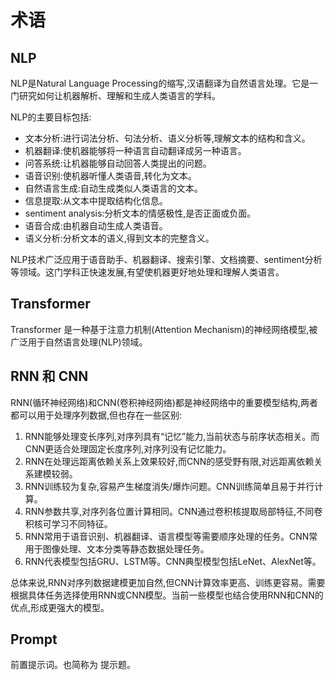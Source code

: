 # 术语
## NLP
NLP是Natural Language Processing的缩写,汉语翻译为自然语言处理。它是一门研究如何让机器解析、理解和生成人类语言的学科。

NLP的主要目标包括:
* 文本分析:进行词法分析、句法分析、语义分析等,理解文本的结构和含义。
* 机器翻译:使机器能够将一种语言自动翻译成另一种语言。
* 问答系统:让机器能够自动回答人类提出的问题。
* 语音识别:使机器听懂人类语音,转化为文本。
* 自然语言生成:自动生成类似人类语言的文本。
* 信息提取:从文本中提取结构化信息。
* sentiment analysis:分析文本的情感极性,是否正面或负面。
* 语音合成:由机器自动生成人类语音。
*  语义分析:分析文本的语义,得到文本的完整含义。

NLP技术广泛应用于语音助手、机器翻译、搜索引擎、文档摘要、sentiment分析等领域。这门学科正快速发展,有望使机器更好地处理和理解人类语言。

## Transformer 
Transformer 是一种基于注意力机制(Attention Mechanism)的神经网络模型,被广泛用于自然语言处理(NLP)领域。

## RNN 和 CNN
RNN(循环神经网络)和CNN(卷积神经网络)都是神经网络中的重要模型结构,两者都可以用于处理序列数据,但也存在一些区别:

1. RNN能够处理变长序列,对序列具有“记忆”能力,当前状态与前序状态相关。而CNN更适合处理固定长度序列,对序列没有记忆能力。
2. RNN在处理远距离依赖关系上效果较好,而CNN的感受野有限,对远距离依赖关系建模较弱。
3. RNN训练较为复杂,容易产生梯度消失/爆炸问题。CNN训练简单且易于并行计算。
4. RNN参数共享,对序列各位置计算相同。CNN通过卷积核提取局部特征,不同卷积核可学习不同特征。
5. RNN常用于语音识别、机器翻译、语言模型等需要顺序处理的任务。CNN常用于图像处理、文本分类等静态数据处理任务。
6. RNN代表模型包括GRU、LSTM等。CNN典型模型包括LeNet、AlexNet等。

总体来说,RNN对序列数据建模更加自然,但CNN计算效率更高、训练更容易。需要根据具体任务选择使用RNN或CNN模型。当前一些模型也结合使用RNN和CNN的优点,形成更强大的模型。

## Prompt
前置提示词。也简称为 提示题。

